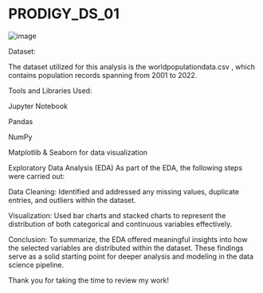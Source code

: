 # PRODIGY_DS_01
![image](https://github.com/user-attachments/assets/68db63b0-d5f5-4582-9b59-f1a3587a8607)




Dataset:

The dataset utilized for this analysis is the worldpopulationdata.csv , which contains population records spanning from 2001 to 2022.

Tools and Libraries Used:

Jupyter Notebook

Pandas

NumPy

Matplotlib & Seaborn for data visualization

Exploratory Data Analysis (EDA)
As part of the EDA, the following steps were carried out:

Data Cleaning: Identified and addressed any missing values, duplicate entries, and outliers within the dataset.

Visualization: Used bar charts and stacked charts to represent the distribution of both categorical and continuous variables effectively.

Conclusion:
To summarize, the EDA offered meaningful insights into how the selected variables are distributed within the dataset. These findings serve as a solid starting point for deeper analysis and modeling in the data science pipeline.

Thank you for taking the time to review my work!
